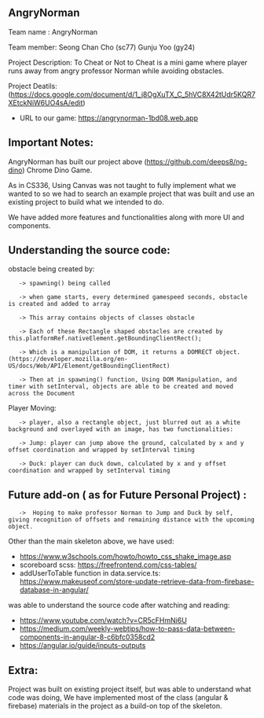 ## AngryNorman

Team name : AngryNorman 


Team member: Seong Chan Cho (sc77) Gunju Yoo (gy24) 


Project Description: To Cheat or Not to Cheat is a mini game where player runs away from angry professor Norman while avoiding obstacles. 


Project Deatils: (https://docs.google.com/document/d/1_j8OgXuTX_C_5hVC8X42tUdr5KQR7XEtckNiW6UO4sA/edit) <br>
- URL to our game: https://angrynorman-1bd08.web.app 

## Important Notes:

AngryNorman has built our project above (https://github.com/deeps8/ng-dino) Chrome Dino Game. 

As in CS336, Using Canvas was not taught to fully implement what we wanted to so we had to search an example project that was built and use an existing project to build what we intended to do.

We have added more features and functionalities along with more UI and components. 

## Understanding the source code:

obstacle being created by:

       -> spawning() being called
       
       -> when game starts, every determined gamespeed seconds, obstacle is created and added to array
       
       -> This array contains objects of classes obstacle
       
       -> Each of these Rectangle shaped obstacles are created by this.platformRef.nativeElement.getBoundingClientRect();
       
       -> Which is a manipulation of DOM, it returns a DOMRECT object. (https://developer.mozilla.org/en-US/docs/Web/API/Element/getBoundingClientRect)
       
       -> Then at in spawning() function, Using DOM Manipulation, and timer with setInterval, objects are able to be created and moved across the Document
       
       
Player Moving: 

       -> player, also a rectangle object, just blurred out as a white background and overlayed with an image, has two functionalities:
       
       -> Jump: player can jump above the ground, calculated by x and y offset coordination and wrapped by setInterval timing
       
       -> Duck: player can duck down, calculated by x and y offset coordination and wrapped by setInterval timing
       
       
## Future add-on ( as for Future Personal Project) :

       ->  Hoping to make professor Norman to Jump and Duck by self, giving recognition of offsets and remaining distance with the upcoming object.

Other than the main skeleton above, we have used:

- https://www.w3schools.com/howto/howto_css_shake_image.asp
- scoreboard scss: https://freefrontend.com/css-tables/
- addUserToTable function in data.service.ts: https://www.makeuseof.com/store-update-retrieve-data-from-firebase-database-in-angular/


was able to understand the source code after watching and reading:

- https://www.youtube.com/watch?v=CR5cFHmNi6U
- https://medium.com/weekly-webtips/how-to-pass-data-between-components-in-angular-8-c6bfc0358cd2
- https://angular.io/guide/inputs-outputs

## Extra:

Project was built on existing project itself, but was able to understand what code was doing, We have implemented most of the class (angular & firebase) materials in the project as a build-on top of the skeleton. 
